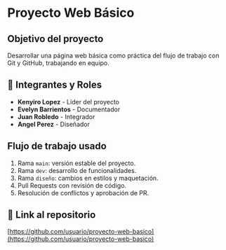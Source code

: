 # Proyecto Web Básico

##  Objetivo del proyecto
Desarrollar una página web básica como práctica del flujo de trabajo con Git y GitHub, trabajando en equipo.

## 👥 Integrantes y Roles
- **Kenyiro Lopez** - Líder del proyecto
- **Evelyn Barrientos** - Documentador
- **Juan Robledo** - Integrador
- **Angel Perez** - Diseñador

##  Flujo de trabajo usado
1. Rama `main`: versión estable del proyecto.
2. Rama `dev`: desarrollo de funcionalidades.
3. Rama `diseño`: cambios en estilos y maquetación.
4. Pull Requests con revisión de código.
5. Resolución de conflictos y aprobación de PR.

## 🔗 Link al repositorio
[https://github.com/usuario/proyecto-web-basico](https://github.com/usuario/proyecto-web-basico)
